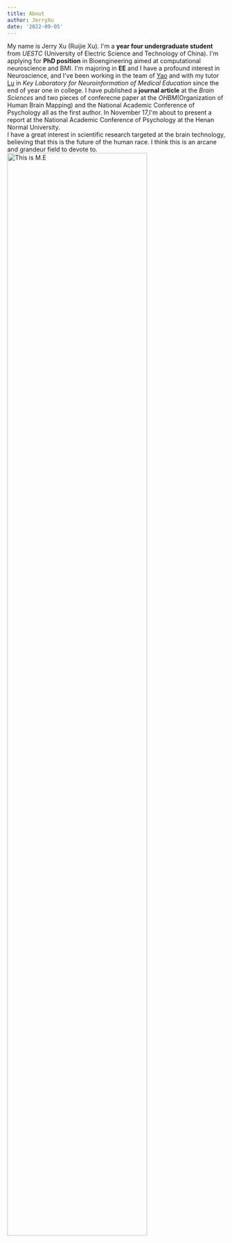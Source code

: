 ```yaml
---
title: About
author: JerryXu
date: '2022-09-05'
---
```

My name is Jerry Xu (Ruijie Xu). 
I'm a <strong>year four undergraduate student</strong> from <em>UESTC</em> (University of Electric Science and Technology of China). 
I'm applying for <strong>PhD position</strong> in Bioengineering aimed at computational neuroscience and BMI.
I'm majoring in <strong>EE</strong> and I have a profound interest in Neuroscience, 
and I've been working in the team of [Yao](https://scholar.google.com/citations?user=ClUoWqsAAAAJ&hl=en&oi=ao) 
and with my tutor [Lu](https://scholar.google.com/citations?user=OLWmCDYAAAAJ&hl=en&oi=sra) 
in <em> Key Laboratory for Neuroinformation of Medical Education </em> since the end of year one in college. 
I have published a <strong> journal article</strong> at the <em>Brain Sciences</em> and two pieces of conferecne paper at the <em>OHBM</em>(Organization of Human Brain Mapping) 
and the National Academic Conference of Psychology all as the first author.
In November 17,I'm about to present a report at the National Academic Conference of Psychology at the Henan Normal University.   
I have a great interest in scientific research targeted at the brain technology, believing that this is the future of the human race. 
I think this is an arcane and grandeur field to devote to.
<img src="/./about_files/Profile.jpg" alt="This is M.E" width="80%" height="80%"/>